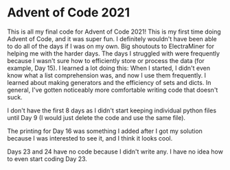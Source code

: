 # Advent of Code 2021
This is all my final code for Advent of Code 2021! This is my first time doing Advent of Code, and it was super fun.
I definitely wouldn't have been able to do all of the days if I was on my own. Big shoutouts to ElectraMiner for helping me with the harder days. The days I struggled with were frequently because I wasn't sure how to efficiently store or process the data (for example, Day 15). I learned a lot doing this: When I started, I didn't even know what a list comprehension was, and now I use them frequently. I learned about making generators and the efficiency of sets and dicts. In general, I've gotten noticeably more comfortable writing code that doesn't suck.

I don't have the first 8 days as I didn't start keeping individual python files until Day 9 (I would just delete the code and use the same file).

The printing for Day 16 was something I added after I got my solution because I was interested to see it, and I think it looks cool.

Days 23 and 24 have no code because I didn't write any. I have no idea how to even start coding Day 23.
